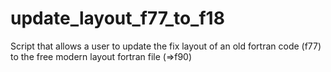 # update_layout_f77_to_f18
Script that allows a user to update the fix layout of an old fortran code (f77) to the free modern layout fortran file (=>f90)
